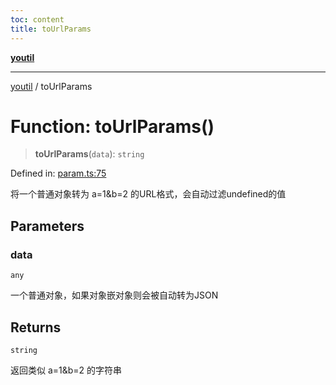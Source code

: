 ```yaml
---
toc: content
title: toUrlParams
---
```

[**youtil**](../README.md)

***

[youtil](../globals.md) / toUrlParams

# Function: toUrlParams()

> **toUrlParams**(`data`): `string`

Defined in: [param.ts:75](https://github.com/sxei/youtil/blob/af6f491cb17306b7a3da8a0d38d7e2a76b38fa40/src/param.ts#L75)

将一个普通对象转为 a=1&b=2 的URL格式，会自动过滤undefined的值

## Parameters

### data

`any`

一个普通对象，如果对象嵌对象则会被自动转为JSON

## Returns

`string`

返回类似 a=1&b=2 的字符串
